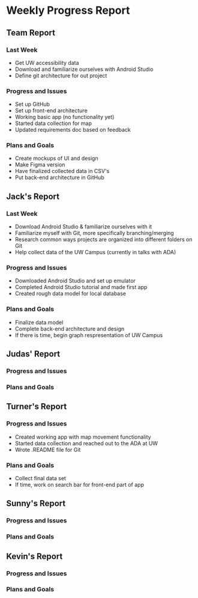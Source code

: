 # Weekly Progress Report
## Team Report
### Last Week
* Get UW accessibility data
* Download and familiarize ourselves with Android Studio
* Define git architecture for out project
### Progress and Issues
* Set up GitHub
* Set up front-end architecture
* Working basic app (no functionality yet)
* Started data collection for map
* Updated requirements doc based on feedback
### Plans and Goals
* Create mockups of UI and design
*   Make Figma version
* Have finalized collected data in CSV's
* Put back-end architecture in GitHub
## Jack's Report
### Last Week
* Download Android Studio & familiarize ourselves with it
* Familiarize myself with Git, more specifically branching/merging
* Research common ways projects are organized into different folders on Git
* Help collect data of the UW Campus (currently in talks with ADA)
### Progress and Issues
* Downloaded Android Studio and set up emulator
* Completed Android Studio tutorial and made first app
* Created rough data model for local database
### Plans and Goals
* Finalize data model
* Complete back-end architecture and design
* If there is time, begin graph respresentation of UW Campus
## Judas' Report
### Progress and Issues
### Plans and Goals
## Turner's Report
### Progress and Issues
* Created working app with map movement functionality
* Started data collection and reached out to the ADA at UW
* Wrote .README file for Git
### Plans and Goals
* Collect final data set
* If time, work on search bar for front-end part of app
## Sunny's Report
### Progress and Issues
### Plans and Goals
## Kevin's Report
### Progress and Issues
### Plans and Goals
